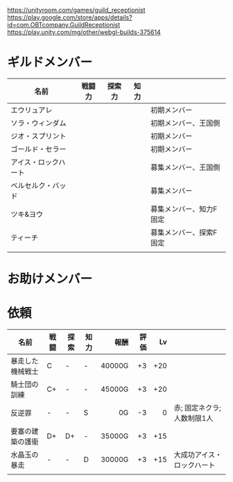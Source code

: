 https://unityroom.com/games/guild_receptionist
https://play.google.com/store/apps/details?id=com.OBTcompany.GuildReceptionist
https://play.unity.com/mg/other/webgl-builds-375614

# ギルドメンバー
| 名前                 | 戦闘力 | 探索力 | 知力 |                         |
| -------------------- | ------ | ------ | ---- | ----------------------- |
| エウリュアレ         |        |        |      | 初期メンバー            |
| ソラ・ウィンダム     |        |        |      | 初期メンバー、王国側    |
| ジオ・スプリント     |        |        |      | 初期メンバー            |
| ゴールド・セラー     |        |        |      | 初期メンバー            |
| アイス・ロックハート |        |        |      | 募集メンバー、王国側    |
| ベルセルク・バッド   |        |        |      | 募集メンバー            |
| ツキ&ヨウ            |        |        |      | 募集メンバー、知力F固定 |
| ティーチ             |        |        |      | 募集メンバー、探索F固定 |
|                      |        |        |      |                         |

# お助けメンバー

# 依頼
| 名前             | 戦闘 | 探索 | 知力 |   報酬 | 評価 |  Lv |                             |
| ---------------- | ---- | ---- | ---- | ------:| ----:| ---:| --------------------------- |
| 暴走した機械戦士 | C    | -    | -    | 40000G |   +3 | +20 |                             |
| 騎士団の訓練     | C+   | -    | -    | 45000G |   +3 | +20 |                             |
| 反逆罪           | -    | -    | S    |     0G |   -3 |   0 | 赤; 固定ネクラ; 人数制限1人 |
| 要塞の建築の護衛 | D+   | D+   | -    | 35000G |   +3 | +15 |                             |
| 水晶玉の暴走     | -    | -    | D    | 30000G |   +3 | +15 | 大成功アイス・ロックハート  |
|                  |      |      |      |        |      |     |                             |
